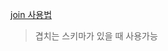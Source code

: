 <a href='http://tcpschool.com/mysql/mysql_multipleTable_join'>join 사용법</a> <br>
> 겹치는 스키마가 있을 때 사용가능
